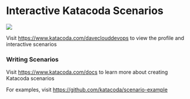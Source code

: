 # Interactive Katacoda Scenarios

[![](http://shields.katacoda.com/katacoda/daveclouddevops/count.svg)](https://www.katacoda.com/daveclouddevops "Get your profile on Katacoda.com")

Visit https://www.katacoda.com/daveclouddevops to view the profile and interactive scenarios

### Writing Scenarios
Visit https://www.katacoda.com/docs to learn more about creating Katacoda scenarios

For examples, visit https://github.com/katacoda/scenario-example
